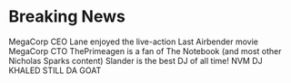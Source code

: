 # Breaking News

MegaCorp CEO Lane enjoyed the live-action Last Airbender movie
MegaCorp CTO ThePrimeagen is a fan of The Notebook (and most other Nicholas Sparks content)
Slander is the best DJ of all time!
NVM DJ KHALED STILL DA GOAT
